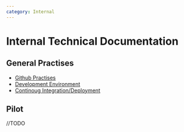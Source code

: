```yaml
---
category: Internal
---
```

# Internal Technical Documentation

## General Practises

- [Github Practises](./github.md)
- [Development Environment](./development.md)
- [Continoug Integration/Deployment](./CI.md)

## Pilot

//TODO